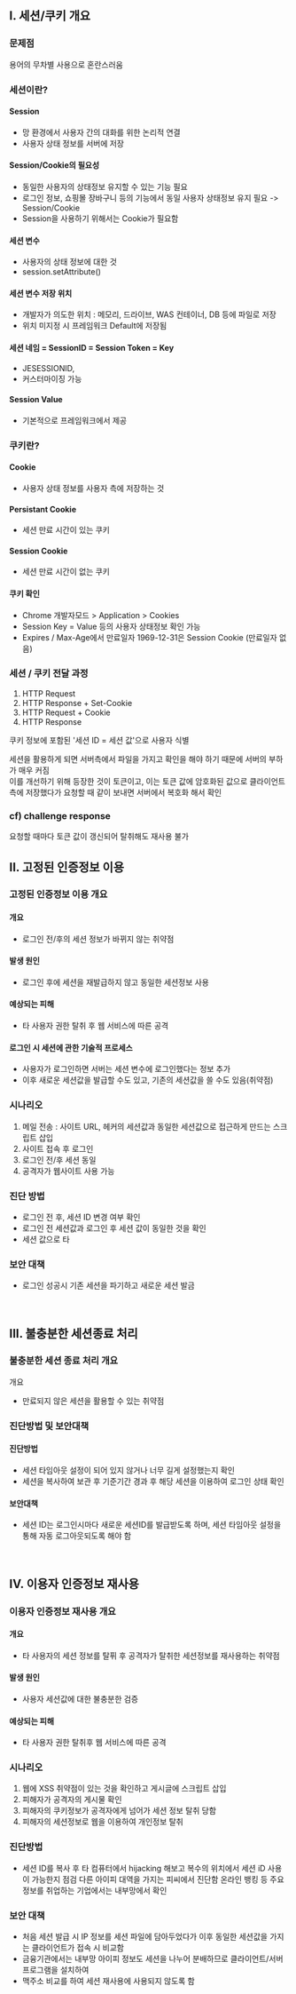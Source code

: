 
## I. 세션/쿠키 개요
### 문제점
용어의 무차별 사용으로 혼란스러움

### 세션이란?
#### Session
- 망 환경에서 사용자 간의 대화를 위한 논리적 연결
- 사용자 상태 정보를 서버에 저장

#### Session/Cookie의 필요성
- 동일한 사용자의 상태정보 유지할 수 있는 기능 필요
- 로그인 정보, 쇼핑몰 장바구니 등의 기능에서 동일 사용자 상태정보 유지 필요 -> Session/Cookie
- Session을 사용하기 위해서는 Cookie가 필요함

#### 세션 변수
- 사용자의 상태 정보에 대한 것
- session.setAttribute()

#### 세션 변수 저장 위치
- 개발자가 의도한 위치 : 메모리, 드라이브, WAS 컨테이너, DB 등에 파일로 저장
- 위치 미지정 시 프레임워크 Default에 저장됨

#### 세션 네임 = SessionID = Session Token = Key
- JESESSIONID,
- 커스터마이징 가능

#### Session Value
- 기본적으로 프레임워크에서 제공

### 쿠키란?
#### Cookie
- 사용자 상태 정보를 사용자 측에 저장하는 것

#### Persistant Cookie
- 세션 만료 시간이 있는 쿠키

#### Session Cookie
- 세션 만료 시간이 없는 쿠키

#### 쿠키 확인
- Chrome 개발자모드 > Application > Cookies
- Session Key = Value 등의 사용자 상태정보 확인 가능
- Expires / Max-Age에서 만료일자 1969-12-31은 Session Cookie (만료일자 없음)

### 세션 / 쿠키 전달 과정
1. HTTP Request
2. HTTP Response + Set-Cookie
3. HTTP Request + Cookie
4. HTTP Response

쿠키 정보에 포함된 '세션 ID = 세션 값'으로 사용자 식별

세션을 활용하게 되면 서버측에서 파일을 가지고 확인을 해야 하기 때문에 서버의 부하가 매우 커짐  
이를 개선하기 위해 등장한 것이 토큰이고, 이는 토큰 값에 암호화된 값으로 클라이언트 측에 저장했다가 요청할 때 같이 보내면 서버에서 복호화 해서 확인

### cf) challenge response
요청할 때마다 토큰 값이 갱신되어 탈취해도 재사용 불가

## II. 고정된 인증정보 이용
### 고정된 인증정보 이용 개요
#### 개요
- 로그인 전/후의 세션 정보가 바뀌지 않는 취약점

#### 발생 원인
- 로그인 후에 세션을 재발급하지 않고 동일한 세션정보 사용

#### 예상되는 피해
- 타 사용자 권한 탈취 후 웹 서비스에 따른 공격

#### 로그인 시 세션에 관한 기술적 프로세스
- 사용자가 로그인하면 서버는 세션 변수에 로그인했다는 정보 추가
- 이후 새로운 세션값을 발급할 수도 있고, 기존의 세션값을 쓸 수도 있음(취약점)

### 시나리오
1. 메일 전송 : 사이트 URL, 헤커의 세션값과 동일한 세션값으로 접근하게 만드는 스크립트 삽입
2. 사이트 접속 후 로그인
3. 로그인 전/후 세션 동일 
4. 공격자가 웹사이트 사용 가능

### 진단 방법
- 로그인 전 후, 세션 ID 변경 여부 확인
- 로그인 전 세션값과 로그인 후 세션 값이 동일한 것을 확인
- 세션 값으로 타

### 보안 대책
- 로그인 성공시 기존 세션을 파기하고 새로운 세션 발금

<br>

## III. 불충분한 세션종료 처리
### 불충분한 세션 종료 처리 개요
개요
- 만료되지 않은 세션을 활용할 수 있는 취약점

### 진단방법 및 보안대책
#### 진단방법
- 세션 타임아웃 설정이 되어 있지 않거나 너무 길게 설정했는지 확인
- 세션을 복사하여 보관 후 기준기간 경과 후 해당 세션을 이용하여 로그인 상태 확인

#### 보안대책
- 세션 ID는 로그인시마다 새로운 세션ID를 발급받도록 하며, 세션 타임아웃 설정을 통해 자동 로그아웃되도록 해야 함

<br>

## IV. 이용자 인증정보 재사용
### 이용자 인증정보 재사용 개요
#### 개요
- 타 사용자의 세션 정보를 탈퓌 후 공격자가 탈취한 세션정보를 재사용하는 취약점

#### 발생 원인
- 사용자 세션값에 대한 불충분한 검증

#### 예상되는 피해
- 타 사용자 권한 탈취후 웹 서비스에 따른 공격

### 시나리오
1. 웹에 XSS 취약점이 있는 것을 확인하고 게시글에 스크립트 삽입
2. 피해자가 공격자의 게시물 확인
3. 피해자의 쿠키정보가 공격자에게 넘어가 세션 정보 탈취 당함
4. 피해자의 세션정보로 웹을 이용하여 개인정보 탈취

### 진단방법
- 세션 ID를 복사 후 타 컴퓨터에서 hijacking 해보고 복수의 위치에서 세션 iD 사용이 가능한지 점검
다른 아이피 대역을 가지는 피씨에서 진단함
온라인 뱅킹 등 주요정보를 취업하는 기업에서는 내부망에서 확인

### 보안 대책
- 처음 세션 발급 시 IP 정보를 세션 파일에 담아두었다가 이후 동일한 세션값을 가지는 클라이언트가 접속 시 비교함
- 금융기관에서는 내부망 아이피 정보도 세션을 나누어 분배하므로 클라이언트/서버 프로그램을 설치하여
- 맥주소 비교를 하여 세션 재사용에 사용되지 않도록 함
